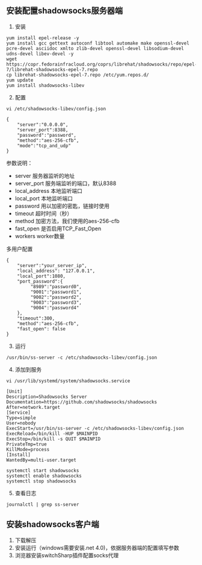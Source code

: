 ## 安装配置shadowsocks服务器端
1. 安装
```
yum install epel-release -y
yum install gcc gettext autoconf libtool automake make openssl-devel pcre-devel asciidoc xmlto zlib-devel openssl-devel libsodium-devel udns-devel libev-devel -y
wget https://copr.fedorainfracloud.org/coprs/librehat/shadowsocks/repo/epel-7/librehat-shadowsocks-epel-7.repo
cp librehat-shadowsocks-epel-7.repo /etc/yum.repos.d/
yum update
yum install shadowsocks-libev
```
2. 配置
```
vi /etc/shadowsocks-libev/config.json

{
    "server":"0.0.0.0",
    "server_port":8388,
    "password":"password",
    "method":"aes-256-cfb",
    "mode":"tcp_and_udp"
}
```
参数说明：
* server       服务器监听的地址
* server_port  服务端监听的端口，默认8388
* local_address   本地监听端口
* local_port  本地监听端口
* password    用以加密的密匙，链接时使用
* timeout     超时时间（秒）
* method      加密方法，我们使用的aes-256-cfb
* fast_open   是否启用TCP_Fast_Open
* workers     worker数量

多用户配置
```
{
    "server":"your_server_ip",
    "local_address": "127.0.0.1",
    "local_port":1080,
    "port_password":{
         "8989":"password0",
         "9001":"password1",
         "9002":"password2",
         "9003":"password3",
         "9004":"password4"
    },
    "timeout":300,
    "method":"aes-256-cfb",
    "fast_open": false
}
```

3. 运行
```
/usr/bin/ss-server -c /etc/shadowsocks-libev/config.json
```
4. 添加到服务
```
vi /usr/lib/systemd/system/shadowsocks.service

[Unit]
Description=Shadowsocks Server
Documentation=https://github.com/shadowsocks/shadowsocks
After=network.target
[Service]
Type=simple
User=nobody
ExecStart=/usr/bin/ss-server -c /etc/shadowsocks-libev/config.json
ExecReload=/bin/kill -HUP $MAINPID
ExecStop=/bin/kill -s QUIT $MAINPID
PrivateTmp=true
KillMode=process
[Install]
WantedBy=multi-user.target

systemctl start shadowsocks
systemctl enable shadowsocks
systemctl stop shadowsocks
```
5. 查看日志
```
journalctl | grep ss-server
```

## 安装shadowsocks客户端
1. 下载解压
2. 安装运行（windows需要安装.net 4.0)，依据服务器端的配置填写参数
3. 浏览器安装switchSharp插件配置socks代理


